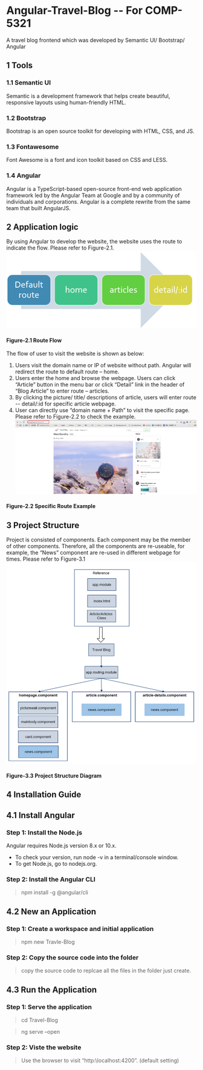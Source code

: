 # Angular-Travel-Blog -- For COMP-5321
A travel blog frontend which was developed by Semantic UI/ Bootstrap/ Angular
## 1 Tools
### 1.1 Semantic UI
Semantic is a development framework that helps create beautiful, responsive layouts using human-friendly HTML.
### 1.2 Bootstrap
Bootstrap is an open source toolkit for developing with HTML, CSS, and JS.
### 1.3 Fontawesome
Font Awesome is a font and icon toolkit based on CSS and LESS.
### 1.4 Angular
Angular is a TypeScript-based open-source front-end web application framework led by the Angular Team at Google and by a community of individuals and corporations. Angular is a complete rewrite from the same team that built AngularJS.


## 2 Application logic
By using Angular to develop the website, the website uses the route to indicate the flow. Please refer to Figure-2.1.
![Figure-2.1 Route Flow](https://github.com/KarlSoHelloworld/Angular-Travel-Blog/blob/master/READMD%20PICTURES/figure2.1.png)
#### Figure-2.1 Route Flow
The flow of user to visit the website is shown as below:
1.	Users visit the domain name or IP of website without path. Angular will redirect the route to default route – home.
2.	Users enter the home and browse the webpage. Users can click “Article” button in the menu bar or click “Detail” link in the header of “Blog Article” to enter route – articles.
3.	By clicking the picture/ title/ descriptions of article, users will enter route -- detail/:id for specific article webpage.
4.	User can directly use “domain name + Path” to visit the specific page. Please refer to Figure-2.2 to check the example.
![Figure-2.2 Specific Route Example](https://github.com/KarlSoHelloworld/Angular-Travel-Blog/blob/master/READMD%20PICTURES/figure2.2.png)
#### Figure-2.2 Specific Route Example
## 3 Project Structure
Project is consisted of components. Each component may be the member of other components. Therefore, all the components are re-useable, for example, the “News” component are re-used in different webpage for times. Please refer to Figure-3.1
![Figure-3.3 Project Structure Diagram](https://github.com/KarlSoHelloworld/Angular-Travel-Blog/blob/master/READMD%20PICTURES/figure3.1.png)
#### Figure-3.3 Project Structure Diagram

## 4 Installation Guide
## 4.1	Install Angular
### Step 1: Install the Node.js
Angular requires Node.js version 8.x or 10.x.
* To check your version, run node -v in a terminal/console window.
* To get Node.js, go to nodejs.org.
### Step 2: Install the Angular CLI
>npm install -g @angular/cli

## 4.2 New an Application
### Step 1: Create a workspace and initial application
> npm new Travle-Blog
### Step 2: Copy the source code into the folder
> copy the source code to replcae all the files in the folder just create.

## 4.3	Run the Application
### Step 1: Serve the application
> cd Travel-Blog

> ng serve –open
### Step 2: Viste the website
> Use the browser to visit “http:\\localhost:4200”. (default setting)
